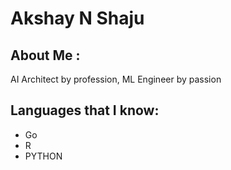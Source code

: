 # Akshay N Shaju
## About Me :
AI Architect by profession, ML Engineer by passion

## Languages that I know:
- Go
- R
- PYTHON




